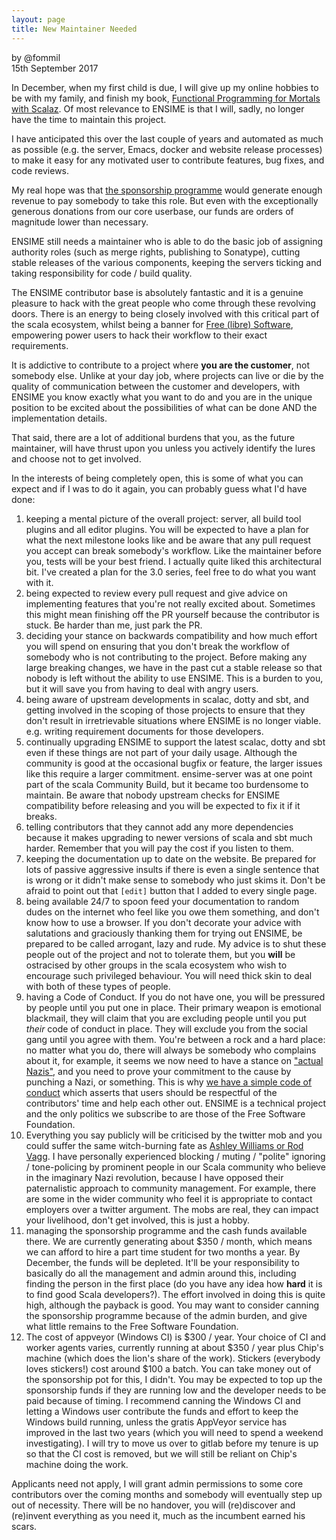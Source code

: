 ```yaml
---
layout: page
title: New Maintainer Needed
---
```


by @fommil  
15th September 2017

In December, when my first child is due, I will give up my online
hobbies to be with my family, and finish my book, [Functional
Programming for Mortals with Scalaz](https://leanpub.com/fpmortals).
Of most relevance to ENSIME is that I will, sadly, no longer have the
time to maintain this project.

I have anticipated this over the last couple of years and automated as
much as possible (e.g. the server, Emacs, docker and website release
processes) to make it easy for any motivated user to contribute
features, bug fixes, and code reviews.

My real hope was that [the sponsorship programme](/sponsor) would
generate enough revenue to pay somebody to take this role. But even
with the exceptionally generous donations from our core userbase, our
funds are orders of magnitude lower than necessary.

ENSIME still needs a maintainer who is able to do the basic job of
assigning authority roles (such as merge rights, publishing to
Sonatype), cutting stable releases of the various components, keeping
the servers ticking and taking responsibility for code / build
quality.

The ENSIME contributor base is absolutely fantastic and it is a
genuine pleasure to hack with the great people who come through these
revolving doors. There is an energy to being closely involved with
this critical part of the scala ecosystem, whilst being a banner for
[Free (libre)
Software](https://www.gnu.org/philosophy/floss-and-foss.en.html),
empowering power users to hack their workflow to their exact
requirements.

It is addictive to contribute to a project where **you are the
customer**, not somebody else. Unlike at your day job, where projects
can live or die by the quality of communication between the customer
and developers, with ENSIME you know exactly what you want to do and
you are in the unique position to be excited about the possibilities
of what can be done AND the implementation details.

That said, there are a lot of additional burdens that you, as the
future maintainer, will have thrust upon you unless you actively
identify the lures and choose not to get involved.

In the interests of being completely open, this is some of what you
can expect and if I was to do it again, you can probably guess what
I'd have done:

1. keeping a mental picture of the overall project: server, all build
   tool plugins and all editor plugins. You will be expected to have a
   plan for what the next milestone looks like and be aware that any
   pull request you accept can break somebody's workflow. Like the
   maintainer before you, tests will be your best friend. I actually
   quite liked this architectural bit. I've created a plan for the 3.0
   series, feel free to do what you want with it.
1. being expected to review every pull request and give advice on
   implementing features that you're not really excited about.
   Sometimes this might mean finishing off the PR yourself because the
   contributor is stuck. Be harder than me, just park the PR.
1. deciding your stance on backwards compatibility and how much effort
   you will spend on ensuring that you don't break the workflow of
   somebody who is not contributing to the project. Before making any
   large breaking changes, we have in the past cut a stable release so
   that nobody is left without the ability to use ENSIME. This is a
   burden to you, but it will save you from having to deal with angry
   users.
1. being aware of upstream developments in scalac, dotty and sbt, and
   getting involved in the scoping of those projects to ensure that
   they don't result in irretrievable situations where ENSIME is no
   longer viable. e.g. writing requirement documents for those
   developers.
1. continually upgrading ENSIME to support the latest scalac, dotty
   and sbt even if these things are not part of your daily usage.
   Although the community is good at the occasional bugfix or feature,
   the larger issues like this require a larger commitment.
   ensime-server was at one point part of the scala Community Build,
   but it became too burdensome to maintain. Be aware that nobody
   upstream checks for ENSIME compatibility before releasing and you
   will be expected to fix it if it breaks.
1. telling contributors that they cannot add any more dependencies
   because it makes upgrading to newer versions of scala and sbt much
   harder. Remember that you will pay the cost if you listen to them.
1. keeping the documentation up to date on the website. Be prepared
   for lots of passive aggressive insults if there is even a single
   sentence that is wrong or it didn't make sense to somebody who just
   skims it. Don't be afraid to point out that `[edit]` button that I
   added to every single page.
1. being available 24/7 to spoon feed your documentation to random
   dudes on the internet who feel like you owe them something, and
   don't know how to use a browser. If you don't decorate your advice
   with salutations and graciously thanking them for trying out
   ENSIME, be prepared to be called arrogant, lazy and rude. My advice
   is to shut these people out of the project and not to tolerate
   them, but you **will** be ostracised by other groups in the scala
   ecosystem who wish to encourage such privileged behaviour. You will
   need thick skin to deal with both of these types of people.
1. having a Code of Conduct. If you do not have one, you will be
   pressured by people until you put one in place. Their primary
   weapon is emotional blackmail, they will claim that you are
   excluding people until you put *their* code of conduct in place.
   They will exclude you from the social gang until you agree with
   them. You're between a rock and a hard place: no matter what you
   do, there will always be somebody who complains about it, for
   example, it seems we now need to have a stance on ["actual
   Nazis"](https://github.com/typelevel/general/issues/74), and you
   need to prove your commitment to the cause by punching a Nazi, or
   something. This is why [we have a simple code of conduct](/conduct)
   which asserts that users should be respectful of the contributors'
   time and help each other out. ENSIME is a technical project and the
   only politics we subscribe to are those of the Free Software
   Foundation.
1. Everything you say publicly will be criticised by the twitter mob
   and you could suffer the same witch-burning fate as [Ashley
   Williams or Rod
   Vagg](https://theoutline.com/post/2206/the-node-js-code-of-conduct-diversity-tech).
   I have personally experienced blocking / muting / "polite" ignoring
   / tone-policing by prominent people in our Scala community who
   believe in the imaginary Nazi revolution, because I have opposed
   their paternalistic approach to community management. For example,
   there are some in the wider community who feel it is appropriate to
   contact employers over a twitter argument. The mobs are real, they
   can impact your livelihood, don't get involved, this is just a
   hobby.
1. managing the sponsorship programme and the cash funds available
   there. We are currently generating about $350 / month, which means
   we can afford to hire a part time student for two months a year. By
   December, the funds will be depleted. It'll be your responsibility
   to basically do all the management and admin around this, including
   finding the person in the first place (do you have any idea how
   **hard** it is to find good Scala developers?). The effort involved
   in doing this is quite high, although the payback is good. You may
   want to consider canning the sponsorship programme because of the
   admin burden, and give what little remains to the Free Software
   Foundation.
1. The cost of appveyor (Windows CI) is $300 / year. Your choice of CI
   and worker agents varies, currently running at about $350 / year
   plus Chip's machine (which does the lion's share of the work).
   Stickers (everybody loves stickers!) cost around $100 a batch. You
   can take money out of the sponsorship pot for this, I didn't. You
   may be expected to top up the sponsorship funds if they are running
   low and the developer needs to be paid because of timing. I
   recommend canning the Windows CI and letting a Windows user
   contribute the funds and effort to keep the Windows build running,
   unless the gratis AppVeyor service has improved in the last two
   years (which you will need to spend a weekend investigating). I
   will try to move us over to gitlab before my tenure is up so that
   the CI cost is removed, but we will still be reliant on Chip's
   machine doing the work.

Applicants need not apply, I will grant admin permissions to some core
contributors over the coming months and somebody will eventually step
up out of necessity. There will be no handover, you will (re)discover
and (re)invent everything as you need it, much as the incumbent earned
his scars.
